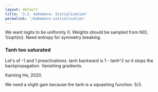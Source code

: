```yaml
---
layout: default
title: '3.2. makemore: Initialisation'
permalink: '/makemore-initialisation'
---
```


<script>
const { random } = await import( new URL( './1-bigram-utils.js', location ) );
const {
    Value,
    FloatMatrix,
    IntMatrix,
    buildDataSet,
    miniBatch,
    shuffle,
    createLossesGraph
} = await import( new URL( './3-0-makemore-MLP-utils.js', location ) );
export { default as Plotly } from 'https://cdn.jsdelivr.net/npm/plotly.js-dist@2.26.2/+esm';
</script>

<script>
const response = await fetch('https://raw.githubusercontent.com/karpathy/makemore/master/names.txt');
const text = await response.text();
const names = text.split('\n');
const indexToCharMap = [ '.', ...new Set( names.join('') ) ].sort();
const stringToCharMap = {};

for ( let i = indexToCharMap.length; i--; ) {
    stringToCharMap[ indexToCharMap[ i ] ] = i;
}

const hyperParameters = {
    embeddingDimensions: 3,
    blockSize: 4,
    neurons: 100,
    batchSize: 32,
    learningRate: 0.1,
};

shuffle( names );
const n1 = Math.floor( names.length * 0.8 );
const n2 = Math.floor( names.length * 0.9 );
const [ Xtr, Ytr ] = buildDataSet( names.slice( 0, n1 ), stringToCharMap, hyperParameters.blockSize );
const [ Xdev, Ydev ] = buildDataSet( names.slice( n1, n2 ), stringToCharMap, hyperParameters.blockSize );
const [ Xte, Yte ] = buildDataSet( names.slice( n2 ), stringToCharMap, hyperParameters.blockSize );
const totalChars = indexToCharMap.length;

function createNetwork() {
    const { embeddingDimensions, blockSize, neurons } = hyperParameters;
    const C = new Value( random( [ totalChars, embeddingDimensions ] ) );
    const W1 = new Value( random( [ embeddingDimensions * blockSize, neurons ] ) );
    const b1 = new Value( random( [ neurons ] ) );
    const W2 = new Value( random( [ neurons, totalChars ] ) );
    const b2 = new Value( random( [ totalChars ] ) );
    function logitFn( X ) {
        const embedding = C.gather( X ).reshape( [ X.shape[ 0 ], embeddingDimensions * blockSize ] );
        const hidden = embedding.matMulBias( W1, b1 ).tanh();
        return hidden.matMulBias( W2, b2 );
    }
    logitFn.params = [ C, W1, b1, W2, b2 ];
    return logitFn;
}
const batchLosses = [];
const losses = [];
const network = createNetwork();
</script>

<script>
const graph = document.createElement( 'div' );
print(graph);
for ( let i = 0; i < 100; i++ ) {
    const [ Xbatch, Ybatch ] = miniBatch( Xtr, Ytr, hyperParameters.batchSize );
    const loss = network( Xbatch ).softmaxCrossEntropy( Ybatch );
    await loss.forward();
    batchLosses.push( loss.data );
    await loss.backward();
    for ( const param of network.params ) {
        for ( let i = param.data.length; i--; ) {
            param.data[ i ] -= hyperParameters.learningRate * param.grad[ i ];
        }
    }

    if ( batchLosses.length % 100 === 0 ) {
        const loss = network( Xdev ).softmaxCrossEntropy( Ydev );
        await loss.forward();
        losses.push( loss.data );
    }

    await createLossesGraph( graph, batchLosses, losses );
}
</script>

We want logits to be uniformly 0. Weights should be sampled from N(0, 1/sqrt(n)). Need entropy for symmetry breaking.

### Tanh too saturated

Lot's of -1 and 1 preactivations. tanh backward is 1 - tanh^2 so it stops the backpropagation.
Vanishing gradients.

Kaiming He, 2020.

We need a slight gain because the tanh is a squashing function. 5/3.
